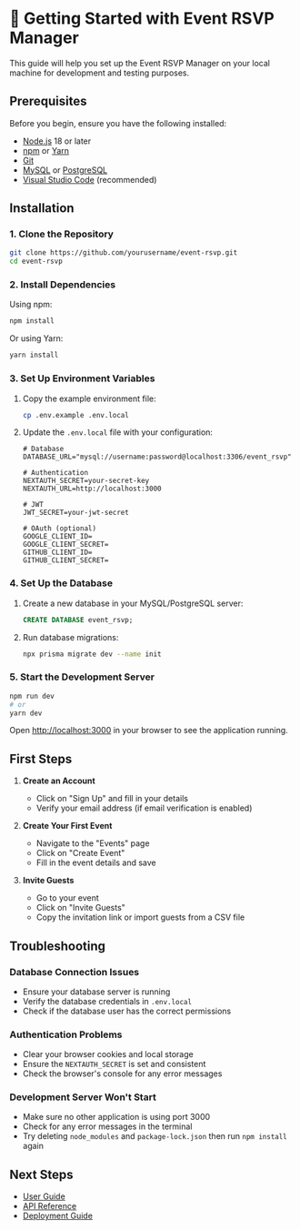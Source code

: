 # 🚀 Getting Started with Event RSVP Manager

This guide will help you set up the Event RSVP Manager on your local machine for development and testing purposes.

## Prerequisites

Before you begin, ensure you have the following installed:

- [Node.js](https://nodejs.org/) 18 or later
- [npm](https://www.npmjs.com/) or [Yarn](https://yarnpkg.com/)
- [Git](https://git-scm.com/)
- [MySQL](https://www.mysql.com/) or [PostgreSQL](https://www.postgresql.org/)
- [Visual Studio Code](https://code.visualstudio.com/) (recommended)

## Installation

### 1. Clone the Repository

```bash
git clone https://github.com/yourusername/event-rsvp.git
cd event-rsvp
```

### 2. Install Dependencies

Using npm:
```bash
npm install
```

Or using Yarn:
```bash
yarn install
```

### 3. Set Up Environment Variables

1. Copy the example environment file:
   ```bash
   cp .env.example .env.local
   ```

2. Update the `.env.local` file with your configuration:
   ```env
   # Database
   DATABASE_URL="mysql://username:password@localhost:3306/event_rsvp"
   
   # Authentication
   NEXTAUTH_SECRET=your-secret-key
   NEXTAUTH_URL=http://localhost:3000
   
   # JWT
   JWT_SECRET=your-jwt-secret
   
   # OAuth (optional)
   GOOGLE_CLIENT_ID=
   GOOGLE_CLIENT_SECRET=
   GITHUB_CLIENT_ID=
   GITHUB_CLIENT_SECRET=
   ```

### 4. Set Up the Database

1. Create a new database in your MySQL/PostgreSQL server:
   ```sql
   CREATE DATABASE event_rsvp;
   ```

2. Run database migrations:
   ```bash
   npx prisma migrate dev --name init
   ```

### 5. Start the Development Server

```bash
npm run dev
# or
yarn dev
```

Open [http://localhost:3000](http://localhost:3000) in your browser to see the application running.

## First Steps

1. **Create an Account**
   - Click on "Sign Up" and fill in your details
   - Verify your email address (if email verification is enabled)

2. **Create Your First Event**
   - Navigate to the "Events" page
   - Click on "Create Event"
   - Fill in the event details and save

3. **Invite Guests**
   - Go to your event
   - Click on "Invite Guests"
   - Copy the invitation link or import guests from a CSV file

## Troubleshooting

### Database Connection Issues
- Ensure your database server is running
- Verify the database credentials in `.env.local`
- Check if the database user has the correct permissions

### Authentication Problems
- Clear your browser cookies and local storage
- Ensure the `NEXTAUTH_SECRET` is set and consistent
- Check the browser's console for any error messages

### Development Server Won't Start
- Make sure no other application is using port 3000
- Check for any error messages in the terminal
- Try deleting `node_modules` and `package-lock.json` then run `npm install` again

## Next Steps

- [User Guide](../guides/README.md)
- [API Reference](../api/README.md)
- [Deployment Guide](../deployment/README.md)
